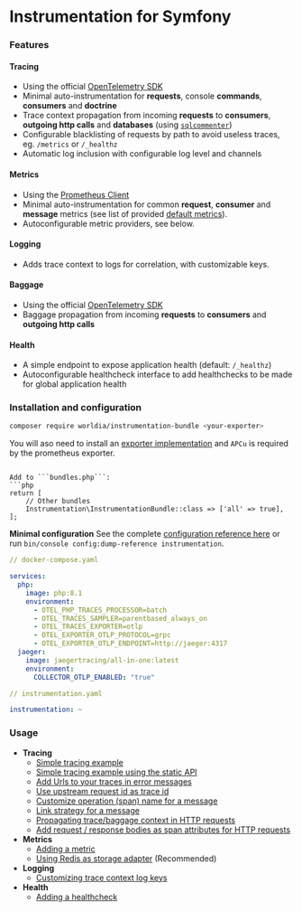 # Instrumentation for Symfony

### Features

#### Tracing

- Using the official [OpenTelemetry SDK](https://github.com/open-telemetry/opentelemetry-php)
- Minimal auto-instrumentation for **requests**, console **commands**, **consumers** and **doctrine**
- Trace context propagation from incoming **requests** to **consumers**, **outgoing http calls** and **databases** (using [`sqlcommenter`](https://google.github.io/sqlcommenter/))
- Configurable blacklisting of requests by path to avoid useless traces, eg. `/metrics` or `/_healthz`
- Automatic log inclusion with configurable log level and channels

#### Metrics

- Using the [Prometheus Client](https://github.com/PromPHP/prometheus_client_php)
- Minimal auto-instrumentation for common **request**, **consumer** and **message** metrics (see list of provided [default metrics](./docs/metrics/default-metrics.md)).
- Autoconfigurable metric providers, see below.

#### Logging

- Adds trace context to logs for correlation, with customizable keys.

#### Baggage

- Using the official [OpenTelemetry SDK](https://github.com/open-telemetry/opentelemetry-php)
- Baggage propagation from incoming **requests** to **consumers** and **outgoing http calls**

#### Health

- A simple endpoint to expose application health (default: `/_healthz`)
- Autoconfigurable healthcheck interface to add healthchecks to be made for global application health

### Installation and configuration

```sh
composer require worldia/instrumentation-bundle <your-exporter>
```

You will aso need to install an [exporter implementation](https://packagist.org/packages/open-telemetry/exporter-otlp?query=open-telemetry%2Fexporter-) and `APCu` is required by the prometheus exporter.

```

Add to ```bundles.php```:
```php
return [
    // Other bundles
    Instrumentation\InstrumentationBundle::class => ['all' => true],
];
```

**Minimal configuration**
See the complete [configuration reference here](./docs/config-reference.md) or run `bin/console config:dump-reference instrumentation`.

```yaml
// docker-compose.yaml

services:
  php:
    image: php:8.1
    environment:
      - OTEL_PHP_TRACES_PROCESSOR=batch
      - OTEL_TRACES_SAMPLER=parentbased_always_on
      - OTEL_TRACES_EXPORTER=otlp
      - OTEL_EXPORTER_OTLP_PROTOCOL=grpc
      - OTEL_EXPORTER_OTLP_ENDPOINT=http://jaeger:4317
  jaeger:
    image: jaegertracing/all-in-one:latest
    environment:
      COLLECTOR_OTLP_ENABLED: "true"
```

```yaml
// instrumentation.yaml

instrumentation: ~
```

### Usage

- **Tracing**
  - [Simple tracing example](./docs/tracing/simple-trace.md)
  - [Simple tracing example using the static API](./docs/tracing/static-usage.md)
  - [Add Urls to your traces in error messages](./docs/tracing/add-urls-to-your-traces.md)
  - [Use upstream request id as trace id](./docs/tracing/upstream-request-id.md)
  - [Customize operation (span) name for a message](./docs/tracing/custom-operation-name-for-message.md)
  - [Link strategy for a message](./docs/tracing/link-strategy-for-message.md)
  - [Propagating trace/baggage context in HTTP requests](./docs/tracing/propagating-context.md)
  - [Add request / response bodies as span attributes for HTTP requests](./docs/tracing/message-bodies.md)
- **Metrics**
  - [Adding a metric](./docs/metrics/adding-a-metric.md)
  - [Using Redis as storage adapter](./docs/metrics/using-redis-as-storage.md) (Recommended)
- **Logging**
  - [Customizing trace context log keys](./docs/logging/custom-keys.md)
- **Health**
  - [Adding a healthcheck](./docs/health/adding-a-healthcheck.md)

